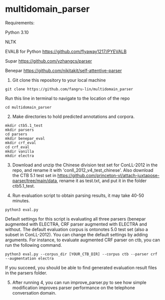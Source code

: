 # multidomain_parser

Requirements:

Python 3.10

NLTK

EVALB for Python https://github.com/flyaway1217/PYEVALB

Supar https://github.com/yzhangcs/parser

Benepar https://github.com/nikitakit/self-attentive-parser


1. Git clone this repository to your local machine
```
git clone https://github.com/fangru-lin/multidomain_parser
```
Run this line in terminal to navigate to the location of the repo
```
cd multidomain_parser
```

2. Make directories to hold predicted annotations and corpora.
```
mkdir ctb5.1_test
mkdir parsers
cd parsers
mkdir benepar_eval
mkdir crf_eval
cd crf_eval
mkdir vanilla
mkdir electra
```

3. Download and unzip the Chinese division test set for ConLL-2012 in the repo, and rename it with 'conll_2012_v4_test_chinese'. Also download the CTB 5.1 test set in https://github.com/princeton-vl/attach-juxtapose-parser/tree/main/data, rename it as test.txt, and put it in the folder ctb5.1_test.

4. Run evaluation script to obtain parsing results, it may take 40-50 minutes. 
```
python3 eval.py
```
Default settings for this script is evaluating all three parsers (benepar augmented with ELECTRA, CRF parser augmented with ELECTRA and without. The default evaluation corpus is ontonotes 5.0 test set (also a subset in ConLL-2012). You can change the default settings by adding arguments. For instance, to evaluate augmented CRF parser on ctb, you can run the following command.
```
python3 eval.py --corpus_dir [YOUR_CTB_DIR] --corpus ctb --parser crf --augmentation electra
```
If you succeed, you should be able to find generated evaluation result files in the parsers folder.

5. After running 4, you can run improve_parser.py to see how simple modification improves parser performance on the telephone conversation domain.
